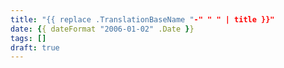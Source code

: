 ```yaml
---
title: "{{ replace .TranslationBaseName "-" " " | title }}"
date: {{ dateFormat "2006-01-02" .Date }}
tags: []
draft: true
---
```


<!--more-->
